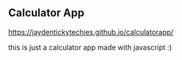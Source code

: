 Calculator App
------------------------
https://jaydentickytechies.github.io/calculatorapp/

this is just a calculator app made with javascript :)
